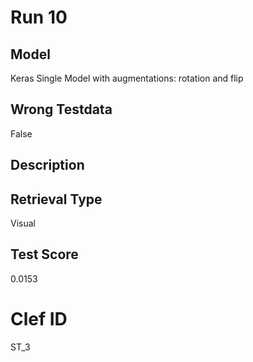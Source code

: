 # Run 10

## Model
Keras Single Model with augmentations: rotation and flip

## Wrong Testdata
False

## Description

## Retrieval Type
Visual

## Test Score
0.0153

# Clef ID
ST_3

